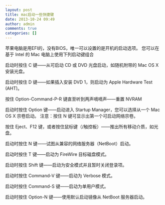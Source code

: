 ```yaml
---
layout: post
title: mac启动一些快捷键
date: 2013-10-24 09:49
author: admin
comments: true
categories: []
---
```

苹果电脑是用EFI的，没有BIOS，唯一可以设置的是开机的启动选项。
您可以在基于 Intel 的 Mac 电脑上使用下列启动键组合

启动时按住 C 键——从可启动 CD 或 DVD 光盘启动，如随机附带的 Mac OS X 安装光盘。

启动时按住 D 键——如果插入安装 DVD 1，则启动为 Apple Hardware Test (AHT)。

按住 Option-Command-P-R 键直至听到两声嘀嘀声——重置 NVRAM

启动时按住 Option 键——启动进入 Startup Manager，您可以选择从一个 Mac OS X 宗卷启动。 注意：按住 N 键可显示出第一个可启动网络宗卷。

按住 Eject、F12 键，或者按住鼠标键（/触控板）——推出所有移动介质，如光盘。

启动时按住 N 键——试图从兼容的网络服务器（NetBoot）启动。

启动时按住 T 键——启动为 FireWire 目标磁盘模式。

启动时按住 Shift 键——启动为安全模式并且暂时关闭登录项。

启动时按住 Command-V 键——启动为 Verbose 模式。

启动时按住 Command-S 键——启动为单用户模式。

启动时按住 Option-N 键——使用默认启动镜像从 NetBoot 服务器启动。
